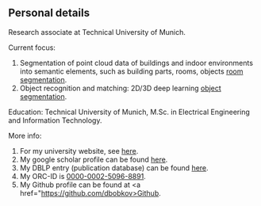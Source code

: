 ## Personal details

Research associate at Technical University of Munich.

Current focus:

1. Segmentation of point cloud data of buildings and indoor environments into semantic elements, such as building parts, rooms, objects <a href="https://dbobkov.github.io/room-segmentation">room segmentation</a>.
2. Object recognition and matching: 2D/3D deep learning <a href="https://dbobkov.github.io/segmentation">object segmentation</a>.

Education: Technical University of Munich, M.Sc. in Electrical Engineering and Information Technology.

More info:

1. For my university website, see <a href="http://www.lmt.ei.tum.de/en/team/team/dmytro-bobkov.html">here</a>.
2. My google scholar profile can be found <a href="https://scholar.google.de/citations?user=JglzFxgAAAAJ&hl=en">here</a>.
3. My DBLP entry (publication database) can be found <a href="http://dblp.uni-trier.de/pers/hd/b/Bobkov:Dmytro">here</a>.
4. My ORC-ID is <a href="http://orcid.org/0000-0002-5096-8891">0000-0002-5096-8891</a>.
5. My Github profile can be found at <a href="https://github.com/dbobkov>Github</a>.
